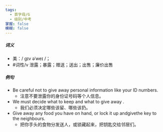 ```yaml
---
tags:
  - 首字母/G
  - 级别/中考
掌握: false
模糊: false
---
```

##### 词义
- 美：/ ɡɪv əˈweɪ /；
- #词性/v  泄露；暴露；赠送；送出；出售；廉价出售
##### 例句
- Be careful not to give away personal information like your ID numbers.
	- 注意不要泄露你的身份证号码等个人信息。
- We must decide what to keep and what to give away .
	- 我们必须决定哪些该留、哪些该扔。
- Give away any food you have on hand, or lock it up andgivethe key to the neighbours.
	- 把你手头的食物分发送人，或锁藏起来，把钥匙交给邻居们。
